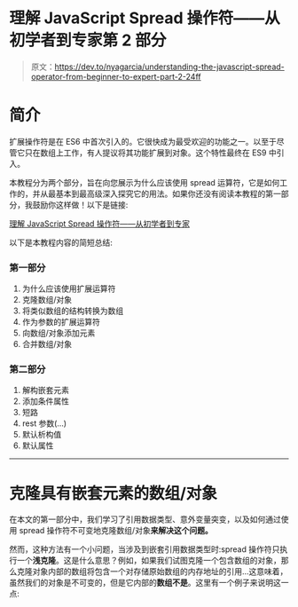 # 理解 JavaScript Spread 操作符——从初学者到专家第 2 部分

> 原文：<https://dev.to/nyagarcia/understanding-the-javascript-spread-operator-from-beginner-to-expert-part-2-24ff>

# 简介

扩展操作符是在 ES6 中首次引入的。它很快成为最受欢迎的功能之一。以至于尽管它只在数组上工作，有人提议将其功能扩展到对象。这个特性最终在 ES9 中引入。

本教程分为两个部分，旨在向您展示为什么应该使用 spread 运算符，它是如何工作的，并从最基本到最高级深入探究它的用法。如果你还没有阅读本教程的第一部分，我鼓励你这样做！以下是链接:

[理解 JavaScript Spread 操作符——从初学者到专家](https://dev.to/nyagarcia/understanding-the-javascript-spread-operator-from-beginner-to-expert-5bdb)

以下是本教程内容的简短总结:

### 第一部分

1.  为什么应该使用扩展运算符
2.  克隆数组/对象
3.  将类似数组的结构转换为数组
4.  作为参数的扩展运算符
5.  向数组/对象添加元素
6.  合并数组/对象

### 第二部分

1.  解构嵌套元素
2.  添加条件属性
3.  短路
4.  rest 参数(…)
5.  默认析构值
6.  默认属性

* * *

# 克隆具有嵌套元素的数组/对象

在本文的第一部分中，我们学习了引用数据类型、意外变量突变，以及如何通过使用 spread 操作符不可变地克隆数组/对象**来解决这个问题。**

然而，这种方法有一个小问题，当涉及到嵌套引用数据类型时:spread 操作符只执行一个**浅克隆**。这是什么意思？例如，如果我们试图克隆一个包含数组的对象，那么克隆对象内部的数组将包含一个对存储原始数组的内存地址的引用…这意味着，虽然我们的对象是不可变的，但是它内部的**数组不是**。这里有一个例子来说明这一点: